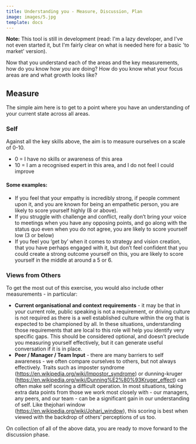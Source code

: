```yaml
---
title: Understanding you - Measure, Discussion, Plan
image: images/5.jpg
template: docs
---
```


<div class="important">

<strong>Note:</strong> This tool is still in development (read: I'm a lazy developer, and I've not even started it, but I'm fairly clear on what is needed here for a basic 'to market' version).

</div>

Now that you understand each of the areas and the key measurements, how do you know how *you* are doing? How do you know what your focus areas are and what growth looks like?

## Measure

The simple aim here is to get to a point where you have an understanding of your current state across all areas.  

### Self
Against all the key skills above, the aim is to measure ourselves on a scale of 0-10.  
* 0   = I have no skills or awareness of this area
* 10 = I am a recognised expert in this area, and I do not feel I could improve

#### Some examples:

* If you feel that your empathy is incredibly strong, if people comment upon it, and you are known for being an empathetic person, you are likely to score yourself highly (8 or above).  
* If you struggle with challenge and conflict, really don’t bring your voice to meetings when you have any opposing points, and go along with the status quo even when you do not agree, you are likely to score yourself low (3 or below)
* If you feel you ‘get by’ when it comes to strategy and vision creation, that you have perhaps engaged with it, but don’t feel confident that you could create a strong outcome yourself on this, you are likely to score yourself in the middle at  around a 5 or 6.

### Views from Others
To get the most out of this exercise, you would also include other measurements - in particular:

* **Current organisational and context requirements** - it may be that in your current role, public speaking is not a requirement, or driving culture is not required as there is a well established culture within the org that is expected to be championed by all.  In these situations, understanding those requirements that are local to this role will help you identify very specific gaps.  This should be considered optional, and doesn’t preclude you measuring yourself effectively, but it can generate useful conversation if it is in place. 
* **Peer / Manager / Team Input** - there are many barriers to self awareness - we often compare ourselves to others, but not always effectively.  Traits such as imposter syndrome (https://en.wikipedia.org/wiki/Impostor_syndrome) or dunning-kruger (https://en.wikipedia.org/wiki/Dunning%E2%80%93Kruger_effect) can often make self scoring a difficult operation.  In most situations, taking extra data points from those we work most closely with - our managers, any peers, and our team - can be a significant gain in our understanding of self.  Like thejohari window (https://en.wikipedia.org/wiki/Johari_window), this scoring is best when viewed with the backdrop of others’ perceptions of us too.

On collection of all of the above data, you are ready to move forward to the discussion phase.

